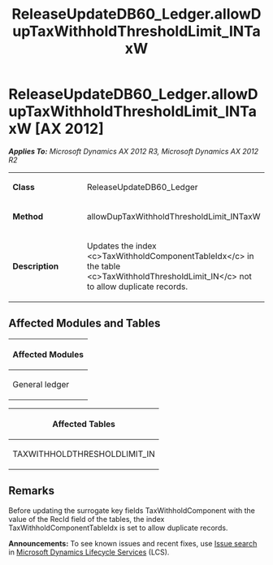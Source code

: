 ﻿---
title: ReleaseUpdateDB60_Ledger.allowDupTaxWithholdThresholdLimit_INTaxW
TOCTitle: ReleaseUpdateDB60_Ledger.allowDupTaxWithholdThresholdLimit_INTaxW
ms:assetid: 4a7b706e-532c-a3b0-e53f-b6034360c98c
ms:mtpsurl: https://msdn.microsoft.com/en-us/library/JJ685374(v=AX.60)
ms:contentKeyID: 49708100
ms.date: 05/18/2015
mtps_version: v=AX.60
---

# ReleaseUpdateDB60\_Ledger.allowDupTaxWithholdThresholdLimit\_INTaxW [AX 2012]


_**Applies To:** Microsoft Dynamics AX 2012 R3, Microsoft Dynamics AX 2012 R2_

<table>
<colgroup>
<col style="width: 50%" />
<col style="width: 50%" />
</colgroup>
<tbody>
<tr class="odd">
<td><p><strong>Class</strong></p></td>
<td><p>ReleaseUpdateDB60_Ledger</p></td>
</tr>
<tr class="even">
<td><p><strong>Method</strong></p></td>
<td><p>allowDupTaxWithholdThresholdLimit_INTaxW</p></td>
</tr>
<tr class="odd">
<td><p><strong>Description</strong></p></td>
<td><p>Updates the index &lt;c&gt;TaxWithholdComponentTableIdx&lt;/c&gt; in the table &lt;c&gt;TaxWithholdThresholdLimit_IN&lt;/c&gt; not to allow duplicate records.</p></td>
</tr>
</tbody>
</table>


## Affected Modules and Tables

<table>
<colgroup>
<col style="width: 100%" />
</colgroup>
<thead>
<tr class="header">
<th><p>Affected Modules</p></th>
</tr>
</thead>
<tbody>
<tr class="odd">
<td><p>General ledger</p></td>
</tr>
</tbody>
</table>


<table>
<colgroup>
<col style="width: 100%" />
</colgroup>
<thead>
<tr class="header">
<th><p>Affected Tables</p></th>
</tr>
</thead>
<tbody>
<tr class="odd">
<td><p>TAXWITHHOLDTHRESHOLDLIMIT_IN</p></td>
</tr>
</tbody>
</table>


## Remarks

Before updating the surrogate key fields TaxWithholdComponent with the value of the RecId field of the tables, the index TaxWithholdComponentTableIdx is set to allow duplicate records.

  
**Announcements:** To see known issues and recent fixes, use [Issue search](http://go.microsoft.com/fwlink/?linkid=389258) in [Microsoft Dynamics Lifecycle Services](http://go.microsoft.com/fwlink/?linkid=306505) (LCS).

